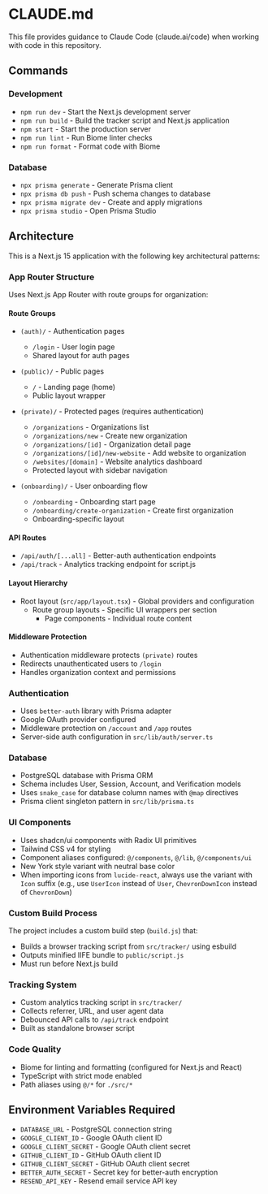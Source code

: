 # CLAUDE.md

This file provides guidance to Claude Code (claude.ai/code) when working with code in this repository.

## Commands

### Development
- `npm run dev` - Start the Next.js development server
- `npm run build` - Build the tracker script and Next.js application
- `npm start` - Start the production server
- `npm run lint` - Run Biome linter checks
- `npm run format` - Format code with Biome

### Database
- `npx prisma generate` - Generate Prisma client
- `npx prisma db push` - Push schema changes to database
- `npx prisma migrate dev` - Create and apply migrations
- `npx prisma studio` - Open Prisma Studio

## Architecture

This is a Next.js 15 application with the following key architectural patterns:

### App Router Structure
Uses Next.js App Router with route groups for organization:

#### Route Groups
- `(auth)/` - Authentication pages
  - `/login` - User login page
  - Shared layout for auth pages

- `(public)/` - Public pages
  - `/` - Landing page (home)
  - Public layout wrapper

- `(private)/` - Protected pages (requires authentication)
  - `/organizations` - Organizations list
  - `/organizations/new` - Create new organization
  - `/organizations/[id]` - Organization detail page
  - `/organizations/[id]/new-website` - Add website to organization
  - `/websites/[domain]` - Website analytics dashboard
  - Protected layout with sidebar navigation

- `(onboarding)/` - User onboarding flow
  - `/onboarding` - Onboarding start page
  - `/onboarding/create-organization` - Create first organization
  - Onboarding-specific layout

#### API Routes
- `/api/auth/[...all]` - Better-auth authentication endpoints
- `/api/track` - Analytics tracking endpoint for script.js

#### Layout Hierarchy
- Root layout (`src/app/layout.tsx`) - Global providers and configuration
  - Route group layouts - Specific UI wrappers per section
    - Page components - Individual route content

#### Middleware Protection
- Authentication middleware protects `(private)` routes
- Redirects unauthenticated users to `/login`
- Handles organization context and permissions

### Authentication
- Uses `better-auth` library with Prisma adapter
- Google OAuth provider configured
- Middleware protection on `/account` and `/app` routes
- Server-side auth configuration in `src/lib/auth/server.ts`

### Database
- PostgreSQL database with Prisma ORM
- Schema includes User, Session, Account, and Verification models
- Uses `snake_case` for database column names with `@map` directives
- Prisma client singleton pattern in `src/lib/prisma.ts`

### UI Components
- Uses shadcn/ui components with Radix UI primitives
- Tailwind CSS v4 for styling
- Component aliases configured: `@/components`, `@/lib`, `@/components/ui`
- New York style variant with neutral base color
- When importing icons from `lucide-react`, always use the variant with `Icon` suffix (e.g., use `UserIcon` instead of `User`, `ChevronDownIcon` instead of `ChevronDown`)

### Custom Build Process
The project includes a custom build step (`build.js`) that:
- Builds a browser tracking script from `src/tracker/` using esbuild
- Outputs minified IIFE bundle to `public/script.js`
- Must run before Next.js build

### Tracking System
- Custom analytics tracking script in `src/tracker/`
- Collects referrer, URL, and user agent data
- Debounced API calls to `/api/track` endpoint
- Built as standalone browser script

### Code Quality
- Biome for linting and formatting (configured for Next.js and React)
- TypeScript with strict mode enabled
- Path aliases using `@/*` for `./src/*`

## Environment Variables Required
- `DATABASE_URL` - PostgreSQL connection string
- `GOOGLE_CLIENT_ID` - Google OAuth client ID
- `GOOGLE_CLIENT_SECRET` - Google OAuth client secret
- `GITHUB_CLIENT_ID` - GitHub OAuth client ID
- `GITHUB_CLIENT_SECRET` - GitHub OAuth client secret
- `BETTER_AUTH_SECRET` - Secret key for better-auth encryption
- `RESEND_API_KEY` - Resend email service API key
